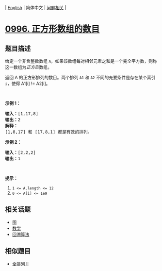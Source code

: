
| [English](README_EN.md) | 简体中文 | [问题相关](QUESTION.md) |
# [0996. 正方形数组的数目](https://leetcode-cn.com/problems/number-of-squareful-arrays/)
## 题目描述
<p>给定一个非负整数数组&nbsp;<code>A</code>，如果该数组每对相邻元素之和是一个完全平方数，则称这一数组为<em>正方形</em>数组。</p>

<p>返回 A 的正方形排列的数目。两个排列 <code>A1</code> 和 <code>A2</code> 不同的充要条件是存在某个索引 <code>i</code>，使得 A1[i] != A2[i]。</p>

<p>&nbsp;</p>

<p><strong>示例 1：</strong></p>

<pre><strong>输入：</strong>[1,17,8]
<strong>输出：</strong>2
<strong>解释：</strong>
[1,8,17] 和 [17,8,1] 都是有效的排列。
</pre>

<p><strong>示例 2：</strong></p>

<pre><strong>输入：</strong>[2,2,2]
<strong>输出：</strong>1
</pre>

<p>&nbsp;</p>

<p><strong>提示：</strong></p>

<ol>
	<li><code>1 &lt;= A.length &lt;= 12</code></li>
	<li><code>0 &lt;= A[i] &lt;= 1e9</code></li>
</ol>

## 相关话题
- [图](https://leetcode-cn.com/tag/graph)
- [数学](https://leetcode-cn.com/tag/math)
- [回溯算法](https://leetcode-cn.com/tag/backtracking)
## 相似题目
- [全排列 II](../0047/README.md)

